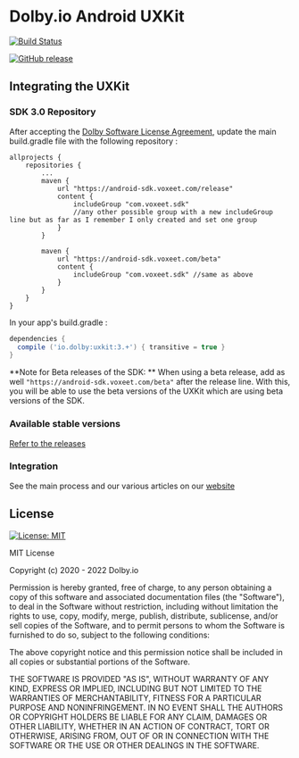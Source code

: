 # Dolby.io Android UXKit

[![Build Status](https://img.shields.io/endpoint.svg?url=https%3A%2F%2Factions-badge.atrox.dev%2Fvoxeet%2Fvoxeet-uxkit-android%2Fbadge%3Fref%3Dmain&style=flat)](https://github.com/voxeet/voxeet-uxkit-android)

[![GitHub release](https://img.shields.io/github/release/voxeet/voxeet-uxkit-android.svg)](https://github.com/voxeet/voxeet-uxkit-android/releases/)


## Integrating the UXKit

### SDK 3.0 Repository

After accepting the [Dolby Software License Agreement](https://github.com/voxeet/voxeet-sdk-android/blob/main/LICENSE), update the main build.gradle file with the following repository :

```
allprojects {
    repositories {
        ...
        maven {
            url "https://android-sdk.voxeet.com/release"
            content {
                includeGroup "com.voxeet.sdk"
                //any other possible group with a new includeGroup line but as far as I remember I only created and set one group
            }
        }

        maven {
            url "https://android-sdk.voxeet.com/beta"
            content {
                includeGroup "com.voxeet.sdk" //same as above
            }
        }
    }
}
```

In your app's build.gradle :

```gradle
dependencies {
  compile ('io.dolby:uxkit:3.+') { transitive = true }
}
```

**Note for Beta releases of the SDK: ** When using a beta release, add as well `"https://android-sdk.voxeet.com/beta"` after the release line. With this, you will be able to use the beta versions of the UXKit which are using beta versions of the SDK.

### Available stable versions

[Refer to the releases](https://github.com/voxeet/voxeet-uxkit-android/releases)

### Integration

See the main process and our various articles on our [website](https://dolby.io/developers/interactivity-apis/client-ux-kit/uxkit-voxeet-java)

## License

[![License: MIT](https://img.shields.io/badge/License-MIT-blue.svg)](https://choosealicense.com/licenses/mit/)

MIT License

Copyright (c) 2020 - 2022 Dolby.io

Permission is hereby granted, free of charge, to any person obtaining a copy
of this software and associated documentation files (the "Software"), to deal
in the Software without restriction, including without limitation the rights
to use, copy, modify, merge, publish, distribute, sublicense, and/or sell
copies of the Software, and to permit persons to whom the Software is
furnished to do so, subject to the following conditions:

The above copyright notice and this permission notice shall be included in all
copies or substantial portions of the Software.

THE SOFTWARE IS PROVIDED "AS IS", WITHOUT WARRANTY OF ANY KIND, EXPRESS OR
IMPLIED, INCLUDING BUT NOT LIMITED TO THE WARRANTIES OF MERCHANTABILITY,
FITNESS FOR A PARTICULAR PURPOSE AND NONINFRINGEMENT. IN NO EVENT SHALL THE
AUTHORS OR COPYRIGHT HOLDERS BE LIABLE FOR ANY CLAIM, DAMAGES OR OTHER
LIABILITY, WHETHER IN AN ACTION OF CONTRACT, TORT OR OTHERWISE, ARISING FROM,
OUT OF OR IN CONNECTION WITH THE SOFTWARE OR THE USE OR OTHER DEALINGS IN THE
SOFTWARE.
